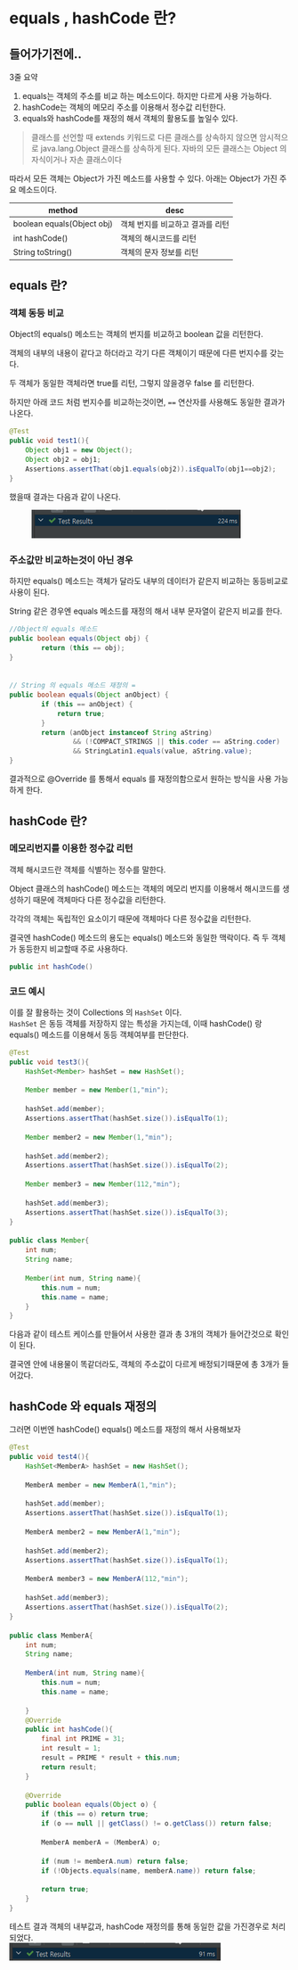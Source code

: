 # equals , hashCode 란?

## 들어가기전에..



3줄 요약

1. equals는 객체의 주소를 비교 하는 메소드이다. 하지만 다르게 사용 가능하다.
2. hashCode는 객체의 메모리 주소를 이용해서 정수값 리턴한다.
3. equals와 hashCode를 재정의 해서 객체의 활용도를 높일수 있다.

> 클래스를 선언할 때 extends 키워드로 다른 클래스를 상속하지 않으면 암시적으로 java.lang.Object 클래스를 상속하게 된다. 자바의 모든 클래스는 Object 의 자식이거나 자손 클래스이다

따라서 모든 객체는 Object가 가진 메소드를 사용할 수 있다. 아래는 Object가 가진 주요 메소드이다.

| method                     | desc               |
| -------------------------- | ------------------ |
| boolean equals(Object obj) | 객체 번지를 비교하고 결과를 리턴 |
| int hashCode()             | 객체의 해시코드를 리턴       |
| String toString()          | 객체의 문자 정보를 리턴      |

## equals 란?

### 객체 동등 비교

Object의 equals() 메소드는 객체의 번지를 비교하고 boolean 값을 리턴한다.

객체의 내부의 내용이 같다고 하더라고 각기 다른 객체이기 때문에 다른 번지수를 갖는다.&#x20;

두 객체가 동일한 객체라면 true를 리턴, 그렇지 않을경우 false 를 리턴한다.

하지만 아래 코드 처럼 번지수를 비교하는것이면, `==` 연산자를 사용해도 동일한 결과가 나온다.



```java
@Test
public void test1(){
    Object obj1 = new Object();
    Object obj2 = obj1;
    Assertions.assertThat(obj1.equals(obj2)).isEqualTo(obj1==obj2);
}
```

했을때 결과는 다음과 같이 나온다.&#x20;

<div align="left">

<figure><img src="../../../.gitbook/assets/image (2) (1) (1) (1).png" alt=""><figcaption></figcaption></figure>

</div>

### 주소값만 비교하는것이 아닌 경우

하지만 equals() 메소드는 객체가 달라도 내부의 데이터가 같은지 비교하는 동등비교로 사용이 된다.&#x20;

String 같은 경우엔 equals 메소드를 재정의 해서 내부 문자열이 같은지 비교를 한다.&#x20;

```java
//Object의 equals 메소드
public boolean equals(Object obj) {
        return (this == obj);
}


// String 의 equals 메소드 재정의 =
public boolean equals(Object anObject) {
        if (this == anObject) {
            return true;
        }
        return (anObject instanceof String aString)
                && (!COMPACT_STRINGS || this.coder == aString.coder)
                && StringLatin1.equals(value, aString.value);
}
```



결과적으로 @Override 를 통해서 equals 를 재정의함으로서 원하는 방식을 사용 가능하게 한다.



## hashCode 란?&#x20;

### 메모리번지를 이용한 정수값 리턴

객체 해시코드란 객체를 식별하는 정수를 말한다.

Object 클래스의 hashCode() 메소드는 객체의 메모리 번지를 이용해서 해시코드를 생성하기 때문에 객체마다 다른 정수값을 리턴한다.&#x20;

각각의  객체는  독립적인 요소이기 때문에 객체마다 다른 정수값을 리턴한다.&#x20;

결국엔 hashCode() 메소드의 용도는 equals() 메소드와 동일한 맥락이다. 즉 두 객체가 동등한지 비교할때 주로 사용하다.

```java
public int hashCode()
```



### 코드 예시

이를 잘 활용하는 것이 Collections 의 `HashSet` 이다.\
`HashSet` 은 동등 객체를 저장하지 않는 특성을 가지는데, 이때 hashCode() 랑 equals() 메소드를 이용해서 동등 객체여부를 판단한다.&#x20;

```java
@Test
public void test3(){
    HashSet<Member> hashSet = new HashSet();

    Member member = new Member(1,"min");

    hashSet.add(member);
    Assertions.assertThat(hashSet.size()).isEqualTo(1);

    Member member2 = new Member(1,"min");

    hashSet.add(member2);
    Assertions.assertThat(hashSet.size()).isEqualTo(2);

    Member member3 = new Member(112,"min");

    hashSet.add(member3);
    Assertions.assertThat(hashSet.size()).isEqualTo(3);
}

public class Member{
    int num;
    String name;

    Member(int num, String name){
        this.num = num;
        this.name = name;
    }
}
```

다음과 같이 테스트 케이스를 만들어서 사용한 결과 총 3개의 객체가 들어간것으로 확인이 된다.&#x20;

결국엔 안에 내용물이 똑같더라도, 객체의 주소값이 다르게 배정되기때문에 총 3개가 들어갔다.



## hashCode 와 equals 재정의&#x20;

그러면 이번엔 hashCode() equals() 메소드를 재정의 해서 사용해보자

```java
@Test
public void test4(){
    HashSet<MemberA> hashSet = new HashSet();

    MemberA member = new MemberA(1,"min");

    hashSet.add(member);
    Assertions.assertThat(hashSet.size()).isEqualTo(1);

    MemberA member2 = new MemberA(1,"min");

    hashSet.add(member2);
    Assertions.assertThat(hashSet.size()).isEqualTo(1);

    MemberA member3 = new MemberA(112,"min");

    hashSet.add(member3);
    Assertions.assertThat(hashSet.size()).isEqualTo(2);
}

public class MemberA{
    int num;
    String name;

    MemberA(int num, String name){
        this.num = num;
        this.name = name;

    }
    @Override
    public int hashCode(){
        final int PRIME = 31;
        int result = 1;
        result = PRIME * result + this.num;
        return result;
    }

    @Override
    public boolean equals(Object o) {
        if (this == o) return true;
        if (o == null || getClass() != o.getClass()) return false;

        MemberA memberA = (MemberA) o;

        if (num != memberA.num) return false;
        if (!Objects.equals(name, memberA.name)) return false;

        return true;
    }
}
```



테스트 결과 객체의 내부값과, hashCode 재정의를 통해 동일한 값을 가진경우로 처리 되었다.\
![](<../../../.gitbook/assets/image (1) (1) (1) (1) (1).png>)

